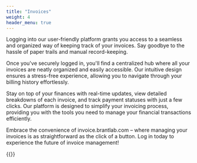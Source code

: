 ```yaml
---
title: "Invoices"
weight: 4
header_menu: true
---
```


Logging into our user-friendly platform grants you access to a seamless and organized way of keeping track of your invoices. Say goodbye to the hassle of paper trails and manual record-keeping.

Once you've securely logged in, you'll find a centralized hub where all your invoices are neatly organized and easily accessible. Our intuitive design ensures a stress-free experience, allowing you to navigate through your billing history effortlessly.

Stay on top of your finances with real-time updates, view detailed breakdowns of each invoice, and track payment statuses with just a few clicks. Our platform is designed to simplify your invoicing process, providing you with the tools you need to manage your financial transactions efficiently.

Embrace the convenience of invoice.brantlab.com – where managing your invoices is as straightforward as the click of a button. Log in today to experience the future of invoice management!

{{<extlink text="invoice.brantlab.com" href="https://invoice.brantlab.com">}}